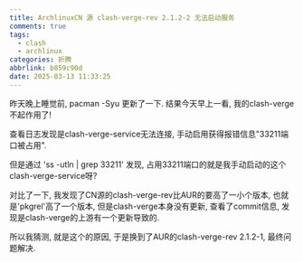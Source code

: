 ```yaml
---
title: ArchlinuxCN 源 clash-verge-rev 2.1.2-2 无法启动服务
comments: true
tags:
  - clash
  - archlinux
categories: 折腾
abbrlink: b859c90d
date: 2025-03-13 11:33:25
---
```


昨天晚上睡觉前, pacman -Syu 更新了一下. 结果今天早上一看, 我的clash-verge不起作用了!

查看日志发现是clash-verge-service无法连接, 手动启用获得报错信息"33211端口被占用".

但是通过 'ss -utln | grep 33211' 发现, 占用33211端口的就是我手动启动的这个clash-verge-service呀?

对比了一下, 我发现了CN源的clash-verge-rev比AUR的要高了一小个版本, 也就是'pkgrel'高了一个版本, 但是clash-verge本身没有更新, 查看了commit信息, 发现是clash-verge的上游有一个更新导致的.

所以我猜测, 就是这个的原因, 于是换到了AUR的clash-verge-rev 2.1.2-1, 最终问题解决.